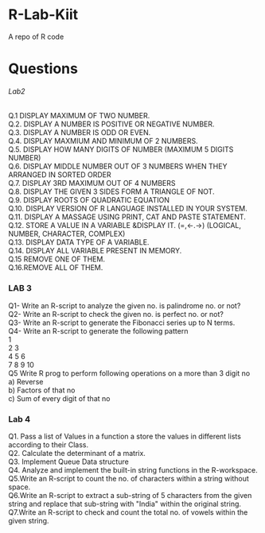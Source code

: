 # R-Lab-Kiit
A repo of R code 
<h1>Questions</h1>	
<p>
<h6>Lab2</h6>
Q.1	DISPLAY MAXIMUM OF TWO NUMBER.<br>
Q.2.	DISPLAY A NUMBER IS POSITIVE OR NEGATIVE NUMBER.<br>
Q.3.	DISPLAY A NUMBER IS ODD OR EVEN.<br>
Q.4.	DISPLAY MAXMIUM AND MINIMUM OF 2 NUMBERS.<br>
Q.5. 	DISPLAY HOW MANY DIGITS OF NUMBER (MAXIMUM 5 DIGITS NUMBER)<br>
Q.6. 	DISPLAY MIDDLE NUMBER OUT OF 3 NUMBERS WHEN THEY ARRANGED IN SORTED ORDER<br>
Q.7.	DISPLAY 3RD MAXIMUM OUT OF 4 NUMBERS<br>
Q.8. 	DISPLAY THE GIVEN 3 SIDES FORM A TRIANGLE OF NOT.<br>
Q.9.	DISPLAY ROOTS OF QUADRATIC EQUATION<br>
Q.10.	DISPLAY VERSION OF R LANGUAGE INSTALLED IN YOUR SYSTEM.<br>
Q.11.	DISPLAY A MASSAGE USING PRINT, CAT AND PASTE STATEMENT.	<br>
Q.12.	STORE A VALUE IN A VARIABLE &DISPLAY IT. (=,<-.->) (LOGICAL, NUMBER, CHARACTER, COMPLEX)<br>
Q.13.	DISPLAY DATA TYPE OF A VARIABLE.<br>
Q.14.	DISPLAY ALL VARIABLE PRESENT IN MEMORY.<br>
Q.15	REMOVE ONE OF THEM.<br>
Q.16.REMOVE ALL OF THEM.<br>


<p>
<h3>LAB 3</h3>
<p>
Q1- Write an R-script to analyze the given no. is palindrome no. or not?<br>
Q2- Write an R-script to check the given no. is perfect no. or not?<br>
Q3- Write an R-script to generate the Fibonacci series up to N terms.<br>
Q4- Write an R-script to generate the following pattern<br>
	1<br>
	2  3<br>
	4  5  6<br>
	7  8  9  10<br>
Q5 Write R prog to perform following operations on a more than 3 digit no<br>
a) Reverse<br>
b) Factors of that no<br>
c) Sum of every digit of that no<br>
<p>
<h3>Lab 4</h3>
<p>
Q1. Pass a list of Values in a function a store the values in different lists according to their Class.<br>
Q2. Calculate the determinant of a matrix.<br>
Q3. Implement Queue Data structure<br>
Q4. Analyze and implement the built-in string functions in the R-workspace.<br>
Q5.Write an R-script to count the no. of characters within a string without space.<br>
Q6.Write an R-script to extract a sub-string of 5 characters from the given string and replace that 	sub-string with "India" within the original string.<br>
Q7.Write an R-script to check and count the total no. of vowels within the given string.<br>
</p>